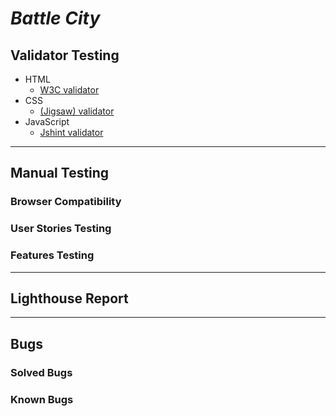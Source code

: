 # *Battle City*

## Validator Testing

- HTML
    - [W3C validator](https://validator.w3.org/)
- CSS
    - [(Jigsaw) validator](https://jigsaw.w3.org/css-validator/)
- JavaScript
    - [Jshint validator](https://jshint.com/)

---

## Manual Testing


### Browser Compatibility


### User Stories Testing


### Features Testing

---

## Lighthouse Report

---

## Bugs


### Solved Bugs


### Known Bugs

